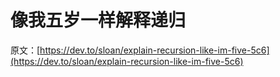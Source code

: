 # 像我五岁一样解释递归

原文：[https://dev.to/sloan/explain-recursion-like-im-five-5c6](https://dev.to/sloan/explain-recursion-like-im-five-5c6)